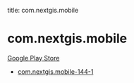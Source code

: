 title: com.nextgis.mobile
# com.nextgis.mobile


[Google Play Store](https://play.google.com/store/apps/details?id=com.nextgis.mobile)


* [com.nextgis.mobile-144-1](./com.nextgis.mobile-144-1/)